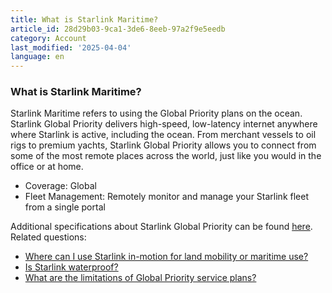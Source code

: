 ```yaml
---
title: What is Starlink Maritime?
article_id: 28d29b03-9ca1-3de6-8eeb-97a2f9e5eedb
category: Account
last_modified: '2025-04-04'
language: en
---
```


### What is Starlink Maritime?
Starlink Maritime refers to using the Global Priority plans on the ocean. Starlink Global Priority delivers high-speed, low-latency internet anywhere where Starlink is active, including the ocean. From merchant vessels to oil rigs to premium yachts, Starlink Global Priority allows you to connect from some of the most remote places across the world, just like you would in the office or at home.
  * Coverage: Global
  * Fleet Management: Remotely monitor and manage your Starlink fleet from a single portal


Additional specifications about Starlink Global Priority can be found [here](https://www.starlink.com/support/article/<https:/www.starlink.com/legal/documents/DOC-1002-69942-69?regionCode=US>).
Related questions:
  * [Where can I use Starlink in-motion for land mobility or maritime use?](https://www.starlink.com/support/article/<https:/www.starlink.com/support/article/9eb841b3-2e43-a6fb-ecc7-ea58fb5600b5>)
  * [Is Starlink waterproof?](https://www.starlink.com/support/article/<https:/www.starlink.com/support/article/75d8de56-8906-34b5-5b94-b668d81a0cd6>)
  * [What are the limitations of Global Priority service plans?](https://www.starlink.com/support/article/<https:/www.starlink.com/support/article/106e5aaa-79fc-7d1e-7c4a-53d2d1afc06e>)